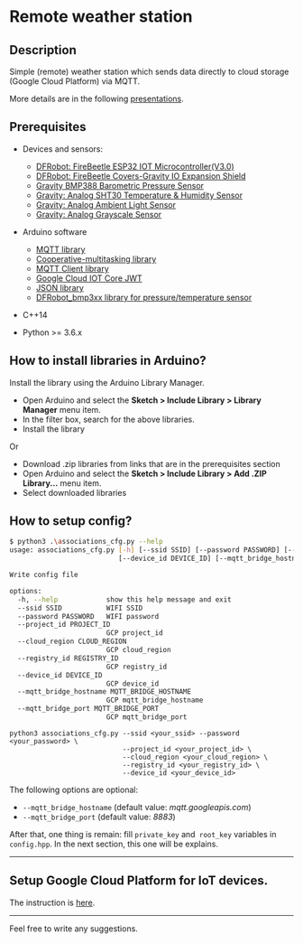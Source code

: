 # Remote weather station

## Description

Simple (remote) weather station which sends data directly to cloud storage (Google Cloud Platform) via MQTT.

More details are in the following [presentations](/docs).

## Prerequisites

* Devices and sensors:
  - [DFRobot: FireBeetle ESP32 IOT Microcontroller(V3.0)](https://wiki.dfrobot.com/FireBeetle_ESP32_IOT_Microcontroller(V3.0)__Supports_Wi-Fi_&_Bluetooth__SKU__DFR0478)
  - [DFRobot: FireBeetle Covers-Gravity IO Expansion Shield](https://wiki.dfrobot.com/FireBeetle_Covers-Gravity_I_O_Expansion_Shield_SKU__DFR0483)
  - [Gravity BMP388 Barometric Pressure Sensor](https://wiki.dfrobot.com/Gravity_BMP280_Barometric_Pressure_Sensors_SKU_SEN0251)
  - [Gravity: Analog SHT30 Temperature & Humidity Sensor](https://wiki.dfrobot.com/Gravity:%20Analog%20SHT30%20Temp.%20&%20RH%20Sensor_SKU_DFR0588)
  - [Gravity: Analog Ambient Light Sensor](https://wiki.dfrobot.com/DFRobot_Ambient_Light_Sensor_SKU_DFR0026)
  - [Gravity: Analog Grayscale Sensor](https://wiki.dfrobot.com/Analog_Grayscale_Sensor_V2_SKU_DFR0022)

* Arduino software
  - [MQTT library](https://www.arduino.cc/reference/en/libraries/mqtt/)
  - [Cooperative-multitasking library](https://www.arduino.cc/reference/en/libraries/cooperative-multitasking/)
  - [MQTT Client library](https://www.arduino.cc/reference/en/libraries/mqtt-client/)
  - [Google Cloud IOT Core JWT](externals/Google_Cloud_IoT_Core_JWT.zip)
  - [JSON library](https://www.arduino.cc/reference/en/libraries/arduinojson/)
  - [DFRobot_bmp3xx library for pressure/temperature sensor](https://www.arduino.cc/reference/en/libraries/dfrobot_bmp3xx/)
* C++14
* Python >= 3.6.x

## How to install libraries in Arduino?

Install the library using the Arduino Library Manager.

* Open Arduino and select the **Sketch > Include Library > Library Manager**
menu item.
* In the filter box, search for the above libraries.
* Install the library

Or
* Download .zip libraries from links that are in the prerequisites section
* Open Arduino and select the **Sketch > Include Library > Add .ZIP Library...**
menu item.
* Select downloaded libraries

## How to setup config?
```bash
$ python3 .\associations_cfg.py --help
usage: associations_cfg.py [-h] [--ssid SSID] [--password PASSWORD] [--project_id PROJECT_ID] [--cloud_region CLOUD_REGION] [--registry_id REGISTRY_ID]
                           [--device_id DEVICE_ID] [--mqtt_bridge_hostname MQTT_BRIDGE_HOSTNAME] [--mqtt_bridge_port MQTT_BRIDGE_PORT]

Write config file

options:
  -h, --help            show this help message and exit
  --ssid SSID           WIFI SSID
  --password PASSWORD   WIFI password
  --project_id PROJECT_ID
                        GCP project_id
  --cloud_region CLOUD_REGION
                        GCP cloud_region
  --registry_id REGISTRY_ID
                        GCP registry_id
  --device_id DEVICE_ID
                        GCP device_id
  --mqtt_bridge_hostname MQTT_BRIDGE_HOSTNAME
                        GCP mqtt_bridge_hostname
  --mqtt_bridge_port MQTT_BRIDGE_PORT
                        GCP mqtt_bridge_port
```

```
python3 associations_cfg.py --ssid <your_ssid> --password <your_password> \
                            --project_id <your_project_id> \
                            --cloud_region <your_cloud_region> \
                            --registry_id <your_registry_id> \
                            --device_id <your_device_id>
```

The following options are optional:
  - `--mqtt_bridge_hostname` (default value: *mqtt.googleapis.com*)
  - `--mqtt_bridge_port` (default value: *8883*)


After that, one thing is remain: fill `private_key` and` root_key` variables in `config.hpp`.
In the next section, this one will be explains.

---

## Setup Google Cloud Platform for IoT devices.

The instruction is [here](https://github.com/GoogleCloudPlatform/google-cloud-iot-arduino).

---

Feel free to write any suggestions.

